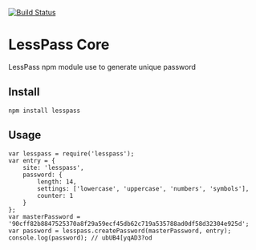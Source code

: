 [![Build Status](https://travis-ci.org/oslab-fr/lesspass-npm.svg?branch=master)](https://travis-ci.org/oslab-fr/lesspass-npm)

# LessPass Core

LessPass npm module use to generate unique password 

## Install

    npm install lesspass

## Usage

    var lesspass = require('lesspass');
    var entry = {
        site: 'lesspass',
        password: {
            length: 14,
            settings: ['lowercase', 'uppercase', 'numbers', 'symbols'],
            counter: 1
        }
    };
    var masterPassword = '90cff82b8847525370a8f29a59ecf45db62c719a535788ad0df58d32304e925d';
    var password = lesspass.createPassword(masterPassword, entry);
    console.log(password); // ubUB4[yqAD3?od

